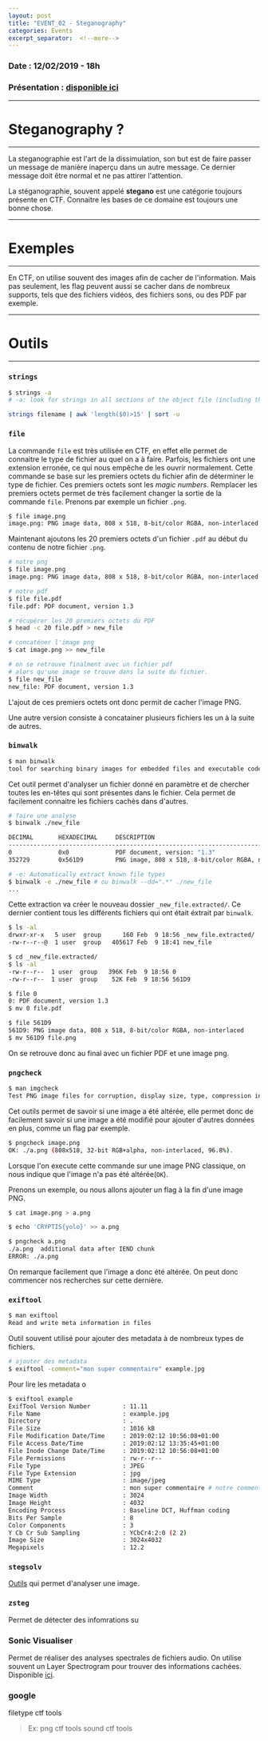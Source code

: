 ```yaml
---
layout: post
title: "EVENT_02 - Steganography"
categories: Events
excerpt_separator:  <!--more-->
---
```

<!--more-->

### Date : 12/02/2019 - 18h
### Présentation : <a href="https://slides.com/adelalm/event_02" target="_blank">disponible ici</a>

---
# Steganography ?
---
La steganographie est l'art de la dissimulation, son but est de faire passer un message de manière inaperçu dans un autre message. Ce dernier message doit être normal et ne pas attirer l'attention.

La stéganographie, souvent appelé **stegano** est une catégorie toujours présente en CTF. Connaitre les bases de ce domaine est toujours une bonne chose.


---
# Exemples
---

En CTF, on utilise souvent des images afin de cacher de l'information. Mais pas seulement, les flag peuvent aussi se  cacher dans de nombreux supports, tels que des fichiers vidéos, des fichiers sons, ou des PDF par exemple.

---
# Outils
---

### `strings`
```bash
$ strings -a
# -a: look for strings in all sections of the object file (including the (__TEXT,__text) section

strings filename | awk 'length($0)>15' | sort -u
```

### `file`
La commande `file` est très utilisée en CTF, en effet elle permet de connaitre le type de fichier au quel on a à faire. Parfois, les fichiers ont une extension erronée, ce qui nous empêche de les ouvrir normalement. Cette commande se base sur les premiers octets du fichier afin de déterminer le type de fichier. Ces premiers octets sont les *magic numbers*. Remplacer les premiers octets permet de très facilement changer la sortie de la commande `file`.
Prenons par exemple un fichier `.png`.
```bash
$ file image.png
image.png: PNG image data, 808 x 518, 8-bit/color RGBA, non-interlaced
```

Maintenant ajoutons les 20 premiers octets d'un fichier `.pdf` au début du contenu de notre fichier `.png`.

```bash
# notre png
$ file image.png
image.png: PNG image data, 808 x 518, 8-bit/color RGBA, non-interlaced

# notre pdf
$ file file.pdf
file.pdf: PDF document, version 1.3

# récupérer les 20 premiers octets du PDF
$ head -c 20 file.pdf > new_file

# concaténer l'image png
$ cat image.png >> new_file

# on se retrouve finalment avec un fichier pdf
# alors qu'une image se trouve dans la suite du fichier.
$ file new_file
new_file: PDF document, version 1.3
```

L'ajout de ces premiers octets ont donc permit de cacher l'image PNG.

Une autre version consiste à concatainer plusieurs fichiers les un à la suite de autres.

### `binwalk`

```bash
$ man binwalk
tool for searching binary images for embedded files and executable code
```

Cet outil permet d'analyser un fichier donné en paramètre et de chercher toutes les en-têtes qui sont présentes dans le fichier. Cela permet de facilement connaitre les fichiers cachès dans d'autres.

```bash
# faire une analyse
$ binwalk ./new_file

DECIMAL       HEXADECIMAL     DESCRIPTION
--------------------------------------------------------------------------------
0             0x0             PDF document, version: "1.3"
352729        0x561D9         PNG image, 808 x 518, 8-bit/color RGBA, non-interlaced
```

```bash
# -e: Automatically extract known file types 
$ binwalk -e ./new_file # ou binwalk --dd=".*" ./new_file
...
```

Cette extraction va créer le nouveau dossier `_new_file.extracted/`. Ce dernier contient tous les différents fichiers qui ont était éxtrait par `binwalk`.

```bash
$ ls -al
drwxr-xr-x   5 user  group      160 Feb  9 18:56 _new_file.extracted/
-rw-r--r--@  1 user  group   405617 Feb  9 18:41 new_file

$ cd _new_file.extracted/
$ ls -al
-rw-r--r--  1 user  group   396K Feb  9 18:56 0
-rw-r--r--  1 user  group    52K Feb  9 18:56 561D9

$ file 0
0: PDF document, version 1.3
$ mv 0 file.pdf

$ file 561D9
561D9: PNG image data, 808 x 518, 8-bit/color RGBA, non-interlaced
$ mv 561D9 file.png
```

On se retrouve donc au final avec un fichier PDF et une image png.

### `pngcheck`
```bash
$ man imgcheck
Test PNG image files for corruption, display size, type, compression info 
```
Cet outils permet de savoir si une image a été altérée, elle permet donc de facilement savoir si une image a été modifié pour ajouter d'autres données en plus, comme un flag par exemple.

```bash
$ pngcheck image.png
OK: ./a.png (808x518, 32-bit RGB+alpha, non-interlaced, 96.8%).
```
Lorsque l'on execute cette commande sur une image PNG classique, on nous indique que l'image n'a pas été altérée(`OK`).

Prenons un exemple, ou nous allons ajouter un flag à la fin d'une image PNG.

```bash
$ cat image.png > a.png

$ echo 'CRYPTIS{yolo}' >> a.png

$ pngcheck a.png
./a.png  additional data after IEND chunk
ERROR: ./a.png
```
On remarque facilement que l'image a donc été altérée. On peut donc commencer nos recherches sur cette dernière.

### `exiftool`
```bash
$ man exiftool
Read and write meta information in files
```

Outil souvent utilisé pour ajouter des metadata à de nombreux types de fichiers.

```bash
# ajouter des metadata
$ exiftool -comment="mon super commentaire" example.jpg
```

Pour lire les metadata o
```bash
$ exiftool example
ExifTool Version Number         : 11.11
File Name                       : example.jpg
Directory                       : .
File Size                       : 1016 kB
File Modification Date/Time     : 2019:02:12 10:56:08+01:00
File Access Date/Time           : 2019:02:12 13:35:45+01:00
File Inode Change Date/Time     : 2019:02:12 10:56:08+01:00
File Permissions                : rw-r--r--
File Type                       : JPEG
File Type Extension             : jpg
MIME Type                       : image/jpeg
Comment                         : mon super commentaire # notre commentaire
Image Width                     : 3024
Image Height                    : 4032
Encoding Process                : Baseline DCT, Huffman coding
Bits Per Sample                 : 8
Color Components                : 3
Y Cb Cr Sub Sampling            : YCbCr4:2:0 (2 2)
Image Size                      : 3024x4032
Megapixels                      : 12.2
```

### `stegsolv`
[Outils](http://www.caesum.com/handbook/stego.htm) qui permet d'analyser une image.

### `zsteg`
Permet de détecter des infomrations su

### Sonic Visualiser
Permet de réaliser des analyses spectrales de fichiers audio. On utilise souvent un Layer Spectrogram pour trouver des informations cachées. Disponible [ici](https://www.sonicvisualiser.org/).

### google
filetype ctf tools
> Ex: png ctf tools
> sound ctf tools
